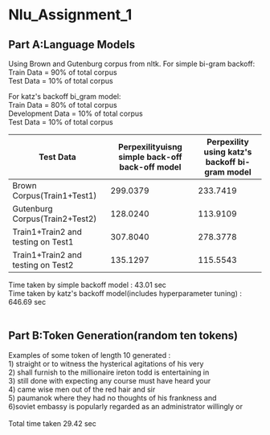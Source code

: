 # Nlu_Assignment_1
## Part A:Language Models

Using Brown and Gutenburg corpus from nltk.
For simple bi-gram backoff:<br />
      Train Data = 90% of total corpus <br />
      Test Data = 10% of total corpus

For katz's backoff bi_gram model:<br />
      Train Data = 80% of total corpus<br />
      Development Data = 10% of total corpus<br />
      Test Data = 10% of total corpus

|Test Data|Perpexilityuisng simple back-off back-off model|Perpexility using katz's backoff bi-gram model|
|---------|----------------------------------------|--------------------------------------|
|Brown Corpus(Train1+Test1)|299.0379|233.7419|
|Gutenburg Corpus(Train2+Test2)|128.0240|113.9109|
|Train1+Train2 and testing on Test1|307.8040|278.3778|
|Train1+Train2 and testing on Test2|135.1297|115.5543|

Time taken by simple backoff model : 43.01 sec<br />
Time taken by katz's backoff model(includes hyperparameter tuning) : 646.69 sec 
<br />
<br />
## Part B:Token Generation(random ten tokens) <br />
Examples of some token of length 10 generated :<br />
      1) straight or to witness the hysterical agitations of his very<br />
      2) shall furnish to the millionaire ireton todd is entertaining in<br />
      3) still done with expecting any course must have heard your<br />
      4) came wise men out of the red hair and sir<br />
      5) paumanok where they had no thoughts of his frankness and<br />
      6)soviet embassy is popularly regarded as an administrator willingly or<br />
      <br />
Total time taken 29.42 sec


